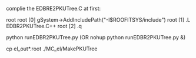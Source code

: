 complie the EDBRE2PKUTree.C at first:

root
root [0] gSystem->AddIncludePath("-I$ROOFITSYS/include")
root [1] .L EDBR2PKUTree.C++
root [2] .q


python runEDBR2PKUTree.py (OR nohup python runEDBR2PKUTree.py &)

cp el_out*.root ./MC_el/MakePKUTree
